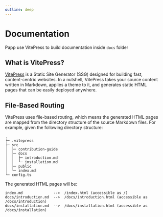```yaml
---
outline: deep
---
```


# Documentation

Papp use VitePress to build documentation inside `docs` folder

## What is VitePress?

[VitePress](https://vitepress.dev/) is a Static Site Generator (SSG) designed for building fast, content-centric websites. In a nutshell, VitePress takes your source content written in Markdown, applies a theme to it, and generates static HTML pages that can be easily deployed anywhere.

## File-Based Routing

VitePress uses file-based routing, which means the generated HTML pages are mapped from the directory structure of the source Markdown files. For example, given the following directory structure:

```
.
├─ .vitepress
├─ src
│  ├─ contribution-guide
│  ├─ docs
│  │  ├─ introduction.md
│  │  └─ installation.md
│  ├─ public
│  └─ index.md
└─ config.ts
```

The generated HTML pages will be:

```
index.md              -->  /index.html (accessible as /)
docs/introduction.md  -->  /docs/introduction.html (accessible as /docs/introduction)
docs/installation.md  -->  /docs/installation.html (accessible as /docs/installation)
```
